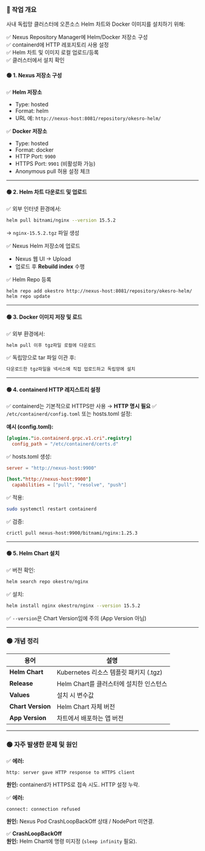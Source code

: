 ### 🎯 작업 개요

사내 독립망 클러스터에 오픈소스 Helm 차트와 Docker 이미지를 설치하기 위해:

✅ Nexus Repository Manager에 Helm/Docker 저장소 구성  
✅ containerd에 HTTP 레포지토리 사용 설정  
✅ Helm 차트 및 이미지 로컬 업로드/등록  
✅ 클러스터에서 설치 확인
#### 🟢 1. Nexus 저장소 구성

✅ **Helm 저장소**

- Type: hosted
- Format: helm
- URL 예: `http://nexus-host:8081/repository/okesro-helm/`

✅ **Docker 저장소**

- Type: hosted
- Format: docker
- HTTP Port: `9900`
- HTTPS Port: `9901` (비활성화 가능)
- Anonymous pull 허용 설정 체크

---

#### 🟢 2. Helm 차트 다운로드 및 업로드

✅ 외부 인터넷 환경에서:

```bash
helm pull bitnami/nginx --version 15.5.2
```

→ `nginx-15.5.2.tgz` 파일 생성

✅ Nexus Helm 저장소에 업로드

- Nexus 웹 UI → Upload
- 업로드 후 **Rebuild index** 수행

✅ Helm Repo 등록

```bash
helm repo add okestro http://nexus-host:8081/repository/okesro-helm/
helm repo update
```

---

#### 🟢 3. Docker 이미지 저장 및 로드

✅ 외부 환경에서:

```bash
helm pull 이후 tgz파일 로컬에 다운로드
```

✅ 독립망으로 tar 파일 이관 후:

```bash
다운로드한 tgz파일을 넥서스에 직접 업로드하고 독립망에 설치
```

---

#### 🟢 4. containerd HTTP 레지스트리 설정

✅ containerd는 기본적으로 HTTPS만 사용 → **HTTP 명시 필요**
✅ `/etc/containerd/config.toml` 또는 hosts.toml 설정:

**예시 (config.toml):**

```toml
[plugins."io.containerd.grpc.v1.cri".registry]
  config_path = "/etc/containerd/certs.d"
```

✅ hosts.toml 생성:

```toml
server = "http://nexus-host:9900"

[host."http://nexus-host:9900"]
  capabilities = ["pull", "resolve", "push"]
```

✅ 적용:

```bash
sudo systemctl restart containerd
```

✅ 검증:

```bash
crictl pull nexus-host:9900/bitnami/nginx:1.25.3
```

---

#### 🟢 5. Helm Chart 설치

✅ 버전 확인:

```bash
helm search repo okestro/nginx
```

✅ 설치:

```bash
helm install nginx okestro/nginx --version 15.5.2
```

✅ `--version`은 Chart Version임에 주의 (App Version 아님)

---

### 🟢 개념 정리

|용어|설명|
|---|---|
|**Helm Chart**|Kubernetes 리소스 템플릿 패키지 (.tgz)|
|**Release**|Helm Chart를 클러스터에 설치한 인스턴스|
|**Values**|설치 시 변수값|
|**Chart Version**|Helm Chart 자체 버전|
|**App Version**|차트에서 배포하는 앱 버전|

---

### 🟢 자주 발생한 문제 및 원인

✅ **에러:**

```
http: server gave HTTP response to HTTPS client
```

**원인:** containerd가 HTTPS로 접속 시도. HTTP 설정 누락.

✅ **에러:**

```
connect: connection refused
```

**원인:** Nexus Pod CrashLoopBackOff 상태 / NodePort 미연결.

✅ **CrashLoopBackOff**  
**원인:** Helm Chart에 명령 미지정 (`sleep infinity` 필요).